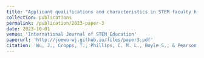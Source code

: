 ```yaml
---
title: "Applicant qualifications and characteristics in STEM faculty hiring: An Analysis of faculty and administrator perspectives"
collection: publications
permalink: /publication/2023-paper-3
date: 2023-10-01
venue: 'International Journal of STEM Education'
paperurl: 'http://juewu-wj.github.io/files/paper3.pdf'
citation: 'Wu, J., Cropps, T., Phillips, C. M. L., Boyle S., & Pearson, Y. E. (2023). Applicant qualifications and characteristics in STEM faculty hiring: An Analysis of faculty and administrator perspectives. International Journal of STEM Education, 10, Article 41.'
---
```



